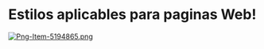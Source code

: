# Estilos aplicables para paginas Web!
[![Png-Item-5194865.png](https://i.postimg.cc/FRrcNcPx/Png-Item-5194865.png)](https://postimg.cc/WDyt7DcD)
